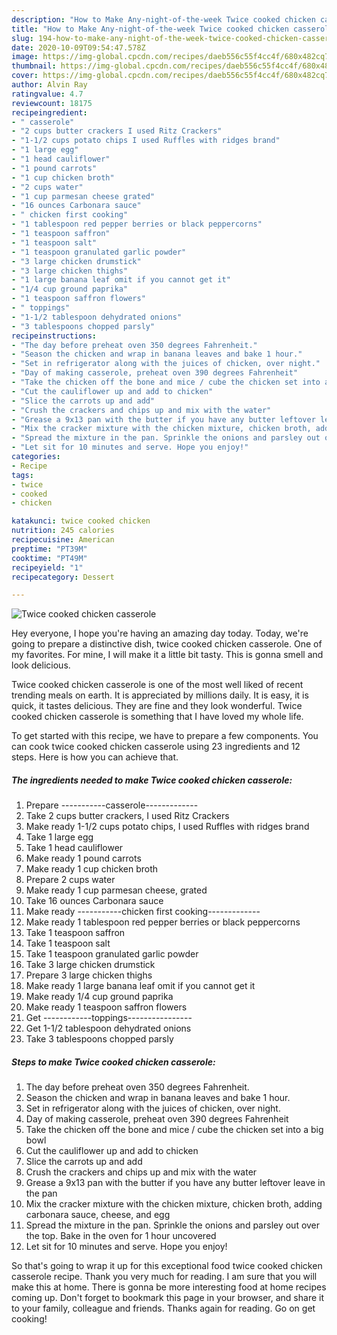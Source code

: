 ```yaml
---
description: "How to Make Any-night-of-the-week Twice cooked chicken casserole"
title: "How to Make Any-night-of-the-week Twice cooked chicken casserole"
slug: 194-how-to-make-any-night-of-the-week-twice-cooked-chicken-casserole
date: 2020-10-09T09:54:47.578Z
image: https://img-global.cpcdn.com/recipes/daeb556c55f4cc4f/680x482cq70/twice-cooked-chicken-casserole-recipe-main-photo.jpg
thumbnail: https://img-global.cpcdn.com/recipes/daeb556c55f4cc4f/680x482cq70/twice-cooked-chicken-casserole-recipe-main-photo.jpg
cover: https://img-global.cpcdn.com/recipes/daeb556c55f4cc4f/680x482cq70/twice-cooked-chicken-casserole-recipe-main-photo.jpg
author: Alvin Ray
ratingvalue: 4.7
reviewcount: 18175
recipeingredient:
- " casserole"
- "2 cups butter crackers I used Ritz Crackers"
- "1-1/2 cups potato chips I used Ruffles with ridges brand"
- "1 large egg"
- "1 head cauliflower"
- "1 pound carrots"
- "1 cup chicken broth"
- "2 cups water"
- "1 cup parmesan cheese grated"
- "16 ounces Carbonara sauce"
- " chicken first cooking"
- "1 tablespoon red pepper berries or black peppercorns"
- "1 teaspoon saffron"
- "1 teaspoon salt"
- "1 teaspoon granulated garlic powder"
- "3 large chicken drumstick"
- "3 large chicken thighs"
- "1 large banana leaf omit if you cannot get it"
- "1/4 cup ground paprika"
- "1 teaspoon saffron flowers"
- " toppings"
- "1-1/2 tablespoon dehydrated onions"
- "3 tablespoons chopped parsly"
recipeinstructions:
- "The day before preheat oven 350 degrees Fahrenheit."
- "Season the chicken and wrap in banana leaves and bake 1 hour."
- "Set in refrigerator along with the juices of chicken, over night."
- "Day of making casserole, preheat oven 390 degrees Fahrenheit"
- "Take the chicken off the bone and mice / cube the chicken set into a big bowl"
- "Cut the cauliflower up and add to chicken"
- "Slice the carrots up and add"
- "Crush the crackers and chips up and mix with the water"
- "Grease a 9x13 pan with the butter if you have any butter leftover leave in the pan"
- "Mix the cracker mixture with the chicken mixture, chicken broth, adding carbonara sauce, cheese, and egg"
- "Spread the mixture in the pan. Sprinkle the onions and parsley out over the top. Bake in the oven for 1 hour uncovered"
- "Let sit for 10 minutes and serve. Hope you enjoy!"
categories:
- Recipe
tags:
- twice
- cooked
- chicken

katakunci: twice cooked chicken 
nutrition: 245 calories
recipecuisine: American
preptime: "PT39M"
cooktime: "PT49M"
recipeyield: "1"
recipecategory: Dessert

---
```



![Twice cooked chicken casserole](https://img-global.cpcdn.com/recipes/daeb556c55f4cc4f/680x482cq70/twice-cooked-chicken-casserole-recipe-main-photo.jpg)

Hey everyone, I hope you're having an amazing day today. Today, we're going to prepare a distinctive dish, twice cooked chicken casserole. One of my favorites. For mine, I will make it a little bit tasty. This is gonna smell and look delicious.



Twice cooked chicken casserole is one of the most well liked of recent trending meals on earth. It is appreciated by millions daily. It is easy, it is quick, it tastes delicious. They are fine and they look wonderful. Twice cooked chicken casserole is something that I have loved my whole life.


To get started with this recipe, we have to prepare a few components. You can cook twice cooked chicken casserole using 23 ingredients and 12 steps. Here is how you can achieve that.

<!--inarticleads1-->

##### The ingredients needed to make Twice cooked chicken casserole:

1. Prepare  -----------casserole-------------
1. Take 2 cups butter crackers, I used Ritz Crackers
1. Make ready 1-1/2 cups potato chips, I used Ruffles with ridges brand
1. Take 1 large egg
1. Take 1 head cauliflower
1. Make ready 1 pound carrots
1. Make ready 1 cup chicken broth
1. Prepare 2 cups water
1. Make ready 1 cup parmesan cheese, grated
1. Take 16 ounces Carbonara sauce
1. Make ready  -----------chicken first cooking-------------
1. Make ready 1 tablespoon red pepper berries or black peppercorns
1. Take 1 teaspoon saffron
1. Take 1 teaspoon salt
1. Take 1 teaspoon granulated garlic powder
1. Take 3 large chicken drumstick
1. Prepare 3 large chicken thighs
1. Make ready 1 large banana leaf omit if you cannot get it
1. Make ready 1/4 cup ground paprika
1. Make ready 1 teaspoon saffron flowers
1. Get  ------------toppings----------------
1. Get 1-1/2 tablespoon dehydrated onions
1. Take 3 tablespoons chopped parsly




<!--inarticleads2-->

##### Steps to make Twice cooked chicken casserole:

1. The day before preheat oven 350 degrees Fahrenheit.
1. Season the chicken and wrap in banana leaves and bake 1 hour.
1. Set in refrigerator along with the juices of chicken, over night.
1. Day of making casserole, preheat oven 390 degrees Fahrenheit
1. Take the chicken off the bone and mice / cube the chicken set into a big bowl
1. Cut the cauliflower up and add to chicken
1. Slice the carrots up and add
1. Crush the crackers and chips up and mix with the water
1. Grease a 9x13 pan with the butter if you have any butter leftover leave in the pan
1. Mix the cracker mixture with the chicken mixture, chicken broth, adding carbonara sauce, cheese, and egg
1. Spread the mixture in the pan. Sprinkle the onions and parsley out over the top. Bake in the oven for 1 hour uncovered
1. Let sit for 10 minutes and serve. Hope you enjoy!




So that's going to wrap it up for this exceptional food twice cooked chicken casserole recipe. Thank you very much for reading. I am sure that you will make this at home. There is gonna be more interesting food at home recipes coming up. Don't forget to bookmark this page in your browser, and share it to your family, colleague and friends. Thanks again for reading. Go on get cooking!
